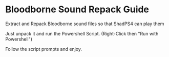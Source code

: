 # Bloodborne Sound Repack Guide
Extract and Repack Bloodborne sound files so that ShadPS4 can play them

Just unpack it and run the Powershell Script. (Right-Click then "Run with Powershell")

Follow the script prompts and enjoy.
